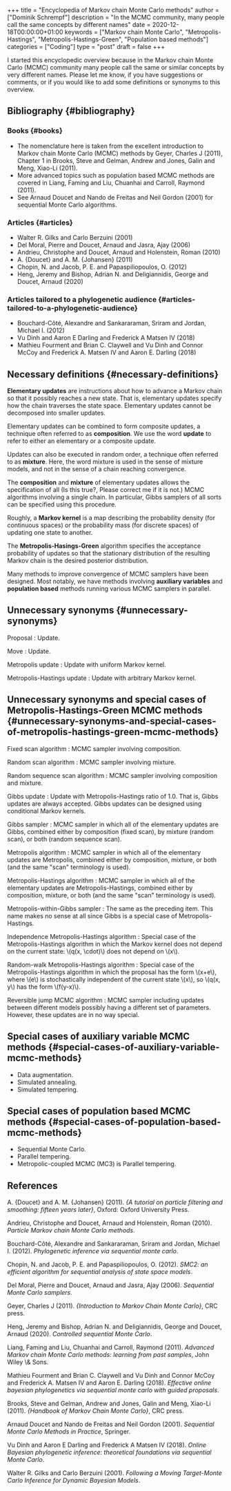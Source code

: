 +++
title = "Encyclopedia of Markov chain Monte Carlo methods"
author = ["Dominik Schrempf"]
description = "In the MCMC community, many people call the same concepts by different names"
date = 2020-12-18T00:00:00+01:00
keywords = ["Markov chain Monte Carlo", "Metropolis-Hastings", "Metropolis-Hastings-Green", "Population based methods"]
categories = ["Coding"]
type = "post"
draft = false
+++

I started this encyclopedic overview because in the Markov chain Monte Carlo
(MCMC) community many people call the same or similar concepts by very different
names. Please let me know, if you have suggestions or comments, or if you would
like to add some definitions or synonyms to this overview.


## Bibliography {#bibliography}


### Books {#books}

-   The nomenclature here is taken from the excellent introduction to Markov chain
    Monte Carlo (MCMC) methods by Geyer, Charles J (2011), Chapter 1 in
    Brooks, Steve and Gelman, Andrew and Jones, Galin and Meng, Xiao-Li (2011).
-   More advanced topics such as population based MCMC methods are covered in
    Liang, Faming and Liu, Chuanhai and Carroll, Raymond (2011).
-   See Arnaud Doucet and Nando de Freitas and Neil Gordon (2001) for sequential Monte Carlo algorithms.


### Articles {#articles}

-   Walter R. Gilks and Carlo Berzuini (2001)
-   Del Moral, Pierre and Doucet, Arnaud and Jasra, Ajay (2006)
-   Andrieu, Christophe and Doucet, Arnaud and Holenstein, Roman (2010)
-   A. {Doucet} and A. M. {Johansen} (2011)
-   Chopin, N. and Jacob, P. E. and Papaspiliopoulos, O. (2012)
-   Heng, Jeremy and Bishop, Adrian N. and Deligiannidis, George and Doucet, Arnaud (2020)


### Articles tailored to a phylogenetic audience {#articles-tailored-to-a-phylogenetic-audience}

-   Bouchard-Côté, Alexandre and Sankararaman, Sriram and Jordan, Michael I. (2012)
-   Vu Dinh and Aaron E Darling and Frederick A Matsen IV (2018)
-   Mathieu Fourment and Brian C. Claywell and Vu Dinh and Connor McCoy and Frederick A. Matsen IV and Aaron E. Darling (2018)


## Necessary definitions {#necessary-definitions}

**Elementary updates** are instructions about how to advance a Markov chain so
that it possibly reaches a new state. That is, elementary updates specify how
the chain traverses the state space. Elementary updates cannot be decomposed
into smaller updates.

Elementary updates can be combined to form composite updates, a technique often
referred to as **composition**. We use the word **update** to refer to either an
elementary or a composite update.

Updates can also be executed in random order, a technique often referred to as
**mixture**. Here, the word mixture is used in the sense of mixture models, and
not in the sense of a chain reaching convergence.

The **composition** and **mixture** of elementary updates allows the specification
of all (Is this true?, Please correct me if it is not.) MCMC algorithms
involving a single chain. In particular, Gibbs samplers of all sorts can be
specified using this procedure.

Roughly, a **Markov kernel** is a map describing the probability density (for
continuous spaces) or the probability mass (for discrete spaces) of updating one
state to another.

The **Metropolis-Hasings-Green** algorithm specifies the acceptance probability of
updates so that the stationary distribution of the resulting Markov chain is the
desired posterior distribution.

Many methods to improve convergence of MCMC samplers have been designed. Most
notably, we have methods involving **auxiliary variables** and **population based**
methods running various MCMC samplers in parallel.


## Unnecessary synonyms {#unnecessary-synonyms}

Proposal
: Update.

Move
: Update.

Metropolis update
: Update with uniform Markov kernel.

Metropolis-Hastings update
: Update with arbitrary Markov kernel.


## Unnecessary synonyms and special cases of Metropolis-Hastings-Green MCMC methods {#unnecessary-synonyms-and-special-cases-of-metropolis-hastings-green-mcmc-methods}

Fixed scan algorithm
: MCMC sampler involving composition.

Random scan algorithm
: MCMC sampler involving mixture.

Random sequence scan algorithm
: MCMC sampler involving composition and mixture.

Gibbs update
: Update with Metropolis-Hastings ratio of 1.0. That is, Gibbs
    updates are always accepted. Gibbs updates can be designed using conditional
    Markov kernels.

Gibbs sampler
: MCMC sampler in which all of the elementary updates are
    Gibbs, combined either by composition (fixed scan), by mixture (random scan),
    or both (random sequence scan).

Metropolis algorithm
: MCMC sampler in which all of the elementary updates
    are Metropolis, combined either by composition, mixture, or both (and the same
    "scan" terminology is used).

Metropolis-Hastings algorithm
: MCMC sampler in which all of the elementary
    updates are Metropolis-Hastings, combined either by composition, mixture, or
    both (and the same "scan" terminology is used).

Metropolis-within-Gibbs sampler
: The same as the preceding item. This name
    makes no sense at all since Gibbs is a special case of Metropolis-Hastings.

Independence Metropolis-Hastings algorithm
: Special case of the
    Metropolis-Hastings algorithm in which the Markov kernel does not depend on
    the current state: \\(q(x, \cdot)\\) does not depend on \\(x\\).

Random-walk Metropolis-Hastings algorithm
: Special case of the
    Metropolis-Hastings algorithm in which the proposal has the form \\(x+e\\),
    where \\(e\\) is stochastically independent of the current state \\(x\\), so
    \\(q(x, y\\) has the form \\(f(y-x)\\).

Reversible jump MCMC algorithm
: MCMC sampler including updates between
    different models possibly having a different set of parameters. However, these
    updates are in no way special.


## Special cases of auxiliary variable MCMC methods {#special-cases-of-auxiliary-variable-mcmc-methods}

-   Data augmentation.
-   Simulated annealing.
-   Simulated tempering.


## Special cases of population based MCMC methods {#special-cases-of-population-based-mcmc-methods}

-   Sequential Monte Carlo.
-   Parallel tempering.
-   Metropolic-coupled MCMC (MC3) is Parallel tempering.

## References

A. {Doucet} and A. M. {Johansen} (2011). _{A tutorial on particle filtering and smoothing: fifteen years later}_, Oxford: Oxford University Press.

Andrieu, Christophe and Doucet, Arnaud and Holenstein, Roman (2010). _Particle Markov chain Monte Carlo methods_.

Bouchard-Côté, Alexandre and Sankararaman, Sriram and Jordan, Michael I. (2012). _Phylogenetic inference via sequential monte carlo_.

Chopin, N. and Jacob, P. E. and Papaspiliopoulos, O. (2012). _SMC2: an efficient algorithm for sequential analysis of state space models_.

Del Moral, Pierre and Doucet, Arnaud and Jasra, Ajay (2006). _Sequential Monte Carlo samplers_.

Geyer, Charles J (2011). _{Introduction to Markov Chain Monte Carlo}_, CRC press.

Heng, Jeremy and Bishop, Adrian N. and Deligiannidis, George and Doucet, Arnaud (2020). _Controlled sequential Monte Carlo_.

Liang, Faming and Liu, Chuanhai and Carroll, Raymond (2011). _Advanced Markov chain Monte Carlo methods: learning from past samples_, John Wiley \\&amp; Sons.

Mathieu Fourment and Brian C. Claywell and Vu Dinh and Connor McCoy and Frederick A. Matsen IV and Aaron E. Darling (2018). _Effective online bayesian phylogenetics via sequential monte carlo with guided proposals_.

Brooks, Steve and Gelman, Andrew and Jones, Galin and Meng, Xiao-Li (2011). _{Handbook of Markov Chain Monte Carlo}_, CRC press.

Arnaud Doucet and Nando de Freitas and Neil Gordon (2001). _Sequential Monte Carlo Methods in Practice_, Springer.

Vu Dinh and Aaron E Darling and Frederick A Matsen IV (2018). _Online Bayesian phylogenetic inference: theoretical foundations via sequential Monte Carlo_.

Walter R. Gilks and Carlo Berzuini (2001). _Following a Moving Target-Monte Carlo Inference for Dynamic Bayesian Models_.
